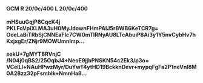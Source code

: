 #### GCM R 20/0c/400 L 20/0c/400
**mHSuuGqjP8CqcK4j**<br/>**PKLFoVpiXLMA3uH0MyJdownFHmPAlJ5rBWB6KeTCR7g=**<br/>**OoeLaBiTRbSjCNNEaFlc7CW0mTIRNyAU8LTcAbuiP8Ai3y1Y5nvCybHv7hKxjxgEr/ZNjr9MOWUmnImp...**<br/><br/>
**sekU+7gMYT8RVnjC**<br/>**/N04j0qBS2/25OqbJ4+NeoE9jjbPNSKN54c2Ek3/p3o=**<br/>**VCelLl+NAuHPwzMyr/DuYwT4ytHD19BckknDevr+mypqFgFa2P1neVnl8M0A28zz32pFsmblk+NmnHa8...**